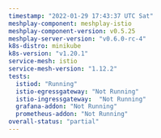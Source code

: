 ```yaml
---
timestamp: "2022-01-29 17:43:37 UTC Sat"
meshplay-component: meshplay-istio
meshplay-component-version: v0.5.25
meshplay-server-version: "v0.6.0-rc-4"
k8s-distro: minikube
k8s-version: "v1.20.1"
service-mesh: istio
service-mesh-version: "1.12.2"
tests:
  istiod: "Running"
  istio-egressgateway: "Not Running"
  istio-ingressgateway:  "Not Running"
  grafana-addon: "Not Running"
  prometheus-addon: "Not Running"
overall-status: "partial"
---
```


